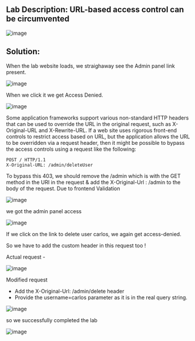 ## Lab Description: URL-based access control can be circumvented

![image](https://github.com/jayshah17/PortSwiggerLabs/assets/76842630/60e40678-7020-4e6a-b0ad-dc706423049a)


## Solution: 
When the lab website loads, we straighaway see the Admin panel link present.

![image](https://github.com/jayshah17/PortSwiggerLabs/assets/76842630/8dfa5df7-9494-4723-b9e6-c08722608a95)

When we click it we get Access Denied.

![image](https://github.com/jayshah17/PortSwiggerLabs/assets/76842630/53c993fb-efce-49ee-aeca-97c2059db4ed)

Some application frameworks support various non-standard HTTP headers that can be used to override the URL in the original request, such as X-Original-URL and X-Rewrite-URL. If a web site uses rigorous front-end controls to restrict access based on URL, but the application allows the URL to be overridden via a request header, then it might be possible to bypass the access controls using a request like the following:
```
POST / HTTP/1.1
X-Original-URL: /admin/deleteUser
```
To bypass this 403, we should remove the /admin which is with the GET method in the URI in the request & add the X-Original-Url : /admin to the body of the request.
Due to frontend Validation 

![image](https://github.com/jayshah17/PortSwiggerLabs/assets/76842630/b8f9c81c-4133-4a5f-a97b-1f1456402736)

we got the admin panel access

![image](https://github.com/jayshah17/PortSwiggerLabs/assets/76842630/ade6e28b-c4a5-4b85-8632-d745dc94b730)

If we click on the link to delete user carlos, we again get access-denied.

So we have to add the custom header in this request too !

Actual request -

![image](https://github.com/jayshah17/PortSwiggerLabs/assets/76842630/fe3538de-9840-4cd0-9bff-236fa57be9fe)

Modified request
- Add the X-Original-Url: /admin/delete header
- Provide the username=carlos parameter as it is in the real query string.

![image](https://github.com/jayshah17/PortSwiggerLabs/assets/76842630/e328b4df-5208-4521-a2bb-2b2ee8da55eb)

so we successfully completed the lab 

![image](https://github.com/jayshah17/PortSwiggerLabs/assets/76842630/5588ae46-c3f4-4518-b11d-46111dcc69ee)
